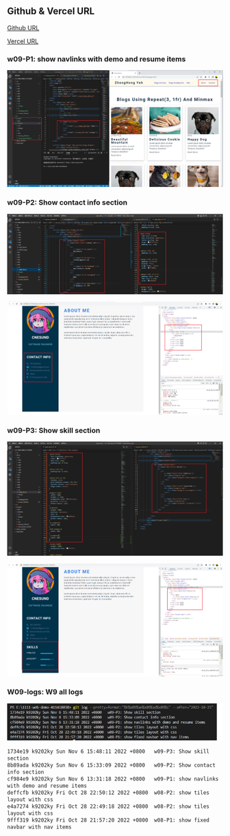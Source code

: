## Github & Vercel URL

[Github URL](https://github.com/k9202ky/1111-web-demo-411418030)

[Vercel URL](https://1111-web-demo-411418030-8j4p.vercel.app/)

### w09-P1: show navlinks with demo and resume items

![](w09-p1.png)

### w09-P2: Show contact info section

![](w09-p2-1.png)

![](w09-p2-2.png)

### w09-P3: Show skill section

![](w09-p3-1.png)

![](w09-p3-2.png)

### W09-logs: W9 all logs

![](w08-logs.png)

```
1734e19 k9202ky Sun Nov 6 15:48:11 2022 +0800   w09-P3: Show skill section
8b89ada k9202ky Sun Nov 6 15:33:09 2022 +0800   w09-P2: Show contact info section
cf984e9 k9202ky Sun Nov 6 13:31:18 2022 +0800   w09-P1: show navlinks with demo and resume items
deffcfb k9202ky Fri Oct 28 22:50:12 2022 +0800  w08-P2: show tiles layout with css
e4a7274 k9202ky Fri Oct 28 22:49:18 2022 +0800  w08-P2: show tiles layout with css
9fff319 k9202ky Fri Oct 28 21:57:20 2022 +0800  w08-P1: show fixed navbar with nav items
```
